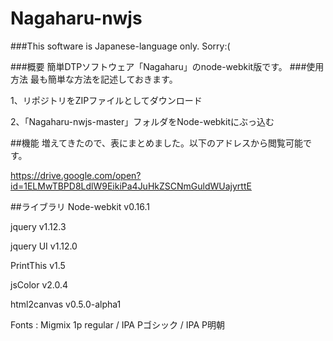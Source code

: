 # Nagaharu-nwjs

###This software is Japanese-language only. Sorry:(

###概要
簡単DTPソフトウェア「Nagaharu」のnode-webkit版です。
###使用方法
最も簡単な方法を記述しておきます。

1、リポジトリをZIPファイルとしてダウンロード

2、「Nagaharu-nwjs-master」フォルダをNode-webkitにぶっ込む

##機能
増えてきたので、表にまとめました。以下のアドレスから閲覧可能です。

https://drive.google.com/open?id=1ELMwTBPD8LdlW9EikiPa4JuHkZSCNmGuldWUajyrttE

##ライブラリ
Node-webkit v0.16.1

jquery v1.12.3

jquery UI v1.12.0

PrintThis v1.5

jsColor v2.0.4

html2canvas v0.5.0-alpha1

Fonts : Migmix 1p regular / IPA Pゴシック / IPA P明朝
